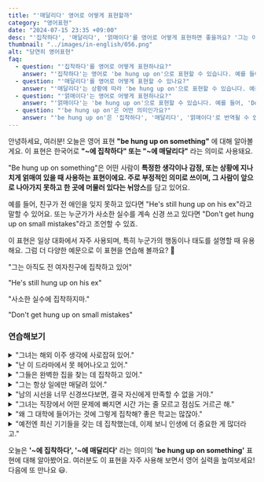 ```yaml
---
title: "'매달리다' 영어로 어떻게 표현할까"
category: "영어표현"
date: "2024-07-15 23:35 +09:00"
desc: "'집착하다', '매달리다', '얽매이다'를 영어로 어떻게 표현하면 좋을까요? '그는 아직도 전 여자친구에 집착하고 있어', '사소한 것들에 너무 얽매이지 마' 등을 영어로 표현하는 법을 배워봅시다. 다양한 예문을 통해서 연습하고 본인의 표현으로 만들어 보세요."
thumbnail: "../images/in-english/056.png"
alt: "당연히 영어표현"
faq:
  - question: "'집착하다'를 영어로 어떻게 표현하나요?"
    answer: "'집착하다'는 영어로 'be hung up on'으로 표현할 수 있습니다. 예를 들어, 'He's hung up on his ex'는 '그는 전 여자친구에 집착하고 있어'라는 의미입니다."
  - question: "'매달리다'를 영어로 어떻게 표현할 수 있나요?"
    answer: "'매달리다'는 상황에 따라 'be hung up on'으로 표현할 수 있습니다. 예를 들어, 'She's hung up on the idea of moving abroad'는 '그녀는 해외 이주 생각에 매달려 있어'로 번역됩니다."
  - question: "'얽매이다'는 영어로 어떻게 표현하나요?"
    answer: "'얽매이다'는 'be hung up on'으로 표현할 수 있습니다. 예를 들어, 'Don't get hung up on the small stuff'는 '사소한 것들에 너무 얽매이지 마'라는 의미입니다."
  - question: "'be hung up on'은 어떤 의미인가요?"
    answer: "'be hung up on'은 '집착하다', '매달리다', '얽매이다'로 번역될 수 있습니다. 어떤 생각이나 감정, 상황에 지나치게 얽매여 있거나 집착하는 상태를 표현할 때 사용합니다."
---
```


안녕하세요, 여러분! 오늘은 영어 표현 **"be hung up on something"** 에 대해 알아볼게요. 이 표현은 한국어로 **"~에 집착하다" 또는 "~에 매달리다"** 라는 의미로 사용돼요.

"Be hung up on something"은 어떤 사람이 **특정한 생각이나 감정, 또는 상황에 지나치게 얽매여 있을 때 사용하는 표현이에요. 주로 부정적인 의미로 쓰이며, 그 사람이 앞으로 나아가지 못하고 한 곳에 머물러 있다는 뉘앙스**를 담고 있어요.

예를 들어, 친구가 전 애인을 잊지 못하고 있다면 "He's still hung up on his ex"라고 말할 수 있어요. 또는 누군가가 사소한 실수를 계속 신경 쓰고 있다면 "Don't get hung up on small mistakes"라고 조언할 수 있죠.

이 표현은 일상 대화에서 자주 사용되며, 특히 누군가의 행동이나 태도를 설명할 때 유용해요. 그럼 더 다양한 예문으로 이 표현을 연습해 볼까요? 🚀

"그는 아직도 전 여자친구에 집착하고 있어"

"He's still hung up on his ex"

"사소한 실수에 집착하지마."

"Don't get hung up on small mistakes"

### 연습해보기

<details>
<summary>"그녀는 해외 이주 생각에 사로잡혀 있어."</summary>
<span>"She's hung up on the idea of moving abroad."</span>
</details>

<details>
<summary>"난 이 드라마에서 못 헤어나오고 있어."</summary>
<span>"I'm kinda hung up on this TV show."</span>
</details>

<details>
<summary>"그들은 완벽한 집을 찾는 데 집착하고 있어."</summary>
<span>"They're hung up on finding the perfect house."</span>
</details>

<details>
<summary>"그는 항상 일에만 매달려 있어."</summary>
<span>"He's always hung up on work."</span>
</details>

<details>
<summary>"남의 시선을 너무 신경쓰다보면, 결국 자신에게 만족할 수 없을 거야."</summary>
<span>"If you're hung up on what others think, you'll never be truly happy with yourself."</span>
</details>

<details>
<summary>"그녀는 직장에서 어떤 문제에 빠지면 시간 가는 줄 모르고 점심도 거르곤 해."</summary>
<span>"When she gets hung up on a problem at work, she tends to <a href="/blog/in-english/053.lose-track-of-time/">lose track of time</a> and skip lunch."</span>
</details>

<details>
<summary>"왜 그 대학에 들어가는 것에 그렇게 집착해? 좋은 학교는 많잖아."</summary>
<span>"Why are you so hung up on getting into that specific college? There are plenty of great schools out there."</span>
</details>

<details>
<summary>"예전엔 최신 기기들을 갖는 데 집착했는데, 이제 보니 인생에 더 중요한 게 많더라고."</summary>
<span>"I used to be hung up on having the latest gadgets, but now I realize there are more important things in life."</span>
</details>

오늘은 **'~에 집착하다', '~에 매달리다'** 라는 의미의 **'be hung up on something'** 표현에 대해 알아봤어요. 여러분도 이 표현을 자주 사용해 보면서 영어 실력을 높여보세요! 다음에 또 만나요 😃.
